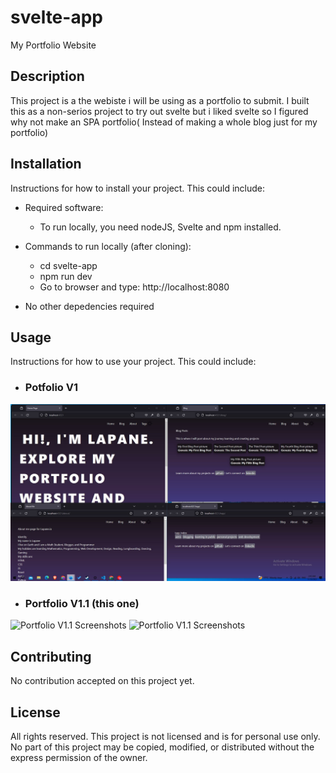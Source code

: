 # svelte-app
My Portfolio Website

## Description
This project is a the webiste i will be using as a portfolio to submit. I built this as a non-serios project to try out svelte but i liked svelte so I figured why not make an SPA portfolio( Instead of making a whole blog just for my portfolio)


## Installation

Instructions for how to install your project. This could include:

- Required software:
    - To run locally, you need nodeJS, Svelte and npm installed.

- Commands to run locally (after cloning):
    - cd svelte-app
    - npm run dev
    - Go to browser and type: http://localhost:8080
- No other depedencies required

## Usage

Instructions for how to use your project. This could include:

- ### Potfolio V1
![Portfolio V1 Screenshots](/public/images/5.JPG)
- ### Portfolio V1.1 (this one)
![Portfolio V1.1 Screenshots](portfolio_site/svelte-app/public//images/pic1.JPG)
![Portfolio V1.1 Screenshots](/svelte-app/public/images/pic2.JPG)


## Contributing

No contribution accepted on this project yet.

## License

All rights reserved. This project is not licensed and is for personal use only. No part of this project may be copied, modified, or distributed without the express permission of the owner.
